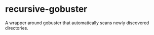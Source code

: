 # recursive-gobuster
A wrapper around gobuster that automatically scans newly discovered directories.
